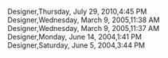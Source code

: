﻿Designer,Thursday, July 29, 2010,4:45 PM  Designer,Wednesday, March 9, 2005,11:38 AM  Designer,Wednesday, March 9, 2005,11:37 AM  Designer,Monday, June 14, 2004,1:41 PM  Designer,Saturday, June 5, 2004,3:44 PM
